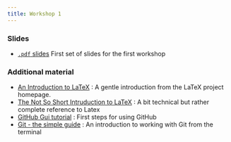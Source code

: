 ```yaml
---
title: Workshop 1
---
```


### Slides

* [`.pdf` slides](../slides/01-intro.pdf) First set of slides for the first workshop

### Additional material

* [An Introduction to LaTeX](http://latex-project.org/intro.html) : A gentle introduction from the LaTeX project homepage.
* [The Not So Short Intruduction to LaTeX](https://tobi.oetiker.ch/lshort/lshort.pdf) : A bit technical but rather complete reference to Latex
* [GitHub Gui tutorial](https://guides.github.com/introduction/getting-your-project-on-github/) : First steps for using GitHub
* [Git - the simple guide](http://rogerdudler.github.io/git-guide/index.de.html) : An introduction to working with Git from the terminal                           
